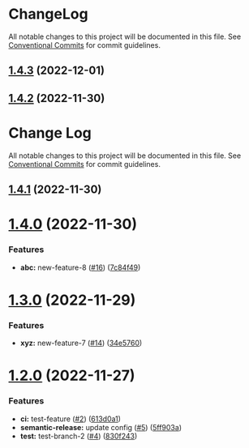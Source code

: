# ChangeLog
All notable changes to this project will be documented in this file.
See [Conventional Commits](https://conventionalcommits.org) for commit guidelines.

## [1.4.3](https://github.com/bmacauley/semantic-release-test/compare/v1.4.2...v1.4.3) (2022-12-01)

## [1.4.2](https://github.com/bmacauley/semantic-release-test/compare/v1.4.1...v1.4.2) (2022-11-30)

# Change Log

All notable changes to this project will be documented in this file.
See [Conventional Commits](https://conventionalcommits.org) for commit guidelines.

## [1.4.1](https://github.com/bmacauley/semantic-release-test/compare/v1.4.0...v1.4.1) (2022-11-30)

# [1.4.0](https://github.com/bmacauley/semantic-release-test/compare/v1.3.0...v1.4.0) (2022-11-30)


### Features

* **abc:** new-feature-8 ([#16](https://github.com/bmacauley/semantic-release-test/issues/16)) ([7c84f49](https://github.com/bmacauley/semantic-release-test/commit/7c84f49600da0ef2bafc6078dc029b6e987eb024))

# [1.3.0](https://github.com/bmacauley/semantic-release-test/compare/v1.2.0...v1.3.0) (2022-11-29)


### Features

* **xyz:** new-feature-7 ([#14](https://github.com/bmacauley/semantic-release-test/issues/14)) ([34e5760](https://github.com/bmacauley/semantic-release-test/commit/34e5760bc6ac7f18f7c3faad15e7f97f78106fc3))

# [1.2.0](https://github.com/bmacauley/semantic-release-test/compare/v1.1.0...v1.2.0) (2022-11-27)


### Features

* **ci:** test-feature ([#2](https://github.com/bmacauley/semantic-release-test/issues/2)) ([613d0a1](https://github.com/bmacauley/semantic-release-test/commit/613d0a1824fe9a4a00fd855bde77eacdb17d9cc9))
* **semantic-release:** update config ([#5](https://github.com/bmacauley/semantic-release-test/issues/5)) ([5ff903a](https://github.com/bmacauley/semantic-release-test/commit/5ff903a05659d2edb693ad14b13393d063811d62))
* **test:** test-branch-2 ([#4](https://github.com/bmacauley/semantic-release-test/issues/4)) ([830f243](https://github.com/bmacauley/semantic-release-test/commit/830f24309c4fea5000c513fbc0ee9786837194ab))
